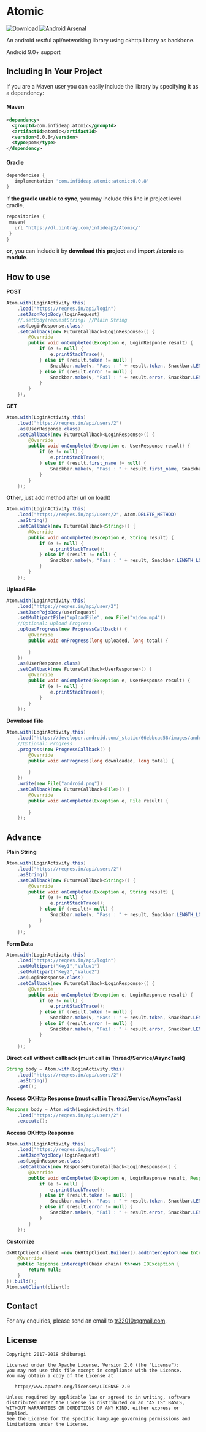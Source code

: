 # Atomic
 [ ![Download](https://api.bintray.com/packages/infideap2/Atomic/Atomic/images/download.svg) ](https://bintray.com/infideap2/Atomic/Atomic/_latestVersion)
[![Android Arsenal](https://img.shields.io/badge/Android%20Arsenal-Atomic-brightgreen.svg?style=flat)](https://android-arsenal.com/details/1/6344)


An android restful api/networking library using okhttp library as backbone.

Android 9.0+ support

## Including In Your Project
If you are a Maven user you can easily include the library by specifying it as
a dependency:

#### Maven
``` xml
<dependency>
  <groupId>com.infideap.atomic</groupId>
  <artifactId>atomic</artifactId>
  <version>0.0.8</version>
  <type>pom</type>
</dependency>
```
#### Gradle
```groovy
dependencies {
   implementation 'com.infideap.atomic:atomic:0.0.8'
}
```

if **the gradle unable to sync**, you may include this line in project level gradle,
```groovy
repositories {
 maven{
   url "https://dl.bintray.com/infideap2/Atomic/"
 }
}
```

**or**,
you can include it by **download this project** and **import /atomic** as **module**.

## How to use

**POST**
```java
Atom.with(LoginActivity.this)
    .load("https://reqres.in/api/login")
    .setJsonPojoBody(loginRequest)
    //.setBody(requestString) //Plain String
    .as(LoginResponse.class)
    .setCallback(new FutureCallback<LoginResponse>() {
        @Override
        public void onCompleted(Exception e, LoginResponse result) {
            if (e != null) {
                e.printStackTrace();
            } else if (result.token != null) {
                Snackbar.make(v, "Pass : " + result.token, Snackbar.LENGTH_LONG).show();
            } else if (result.error != null) {
                Snackbar.make(v, "Fail : " + result.error, Snackbar.LENGTH_LONG).show();
            }
        }
    });
```

**GET**
```java
Atom.with(LoginActivity.this)
    .load("https://reqres.in/api/users/2")
    .as(UserResponse.class)
    .setCallback(new FutureCallback<LoginResponse>() {
        @Override
        public void onCompleted(Exception e, UserResponse result) {
            if (e != null) {
                e.printStackTrace();
            } else if (result.first_name != null) {
                Snackbar.make(v, "Pass : " + result.first_name, Snackbar.LENGTH_LONG).show();
            } 
        }
    });
```

**Other**, just add method after url on load()
```java
Atom.with(LoginActivity.this)
    .load("https://reqres.in/api/users/2", Atom.DELETE_METHOD)
    .asString()
    .setCallback(new FutureCallback<String>() {
        @Override
        public void onCompleted(Exception e, String result) {
            if (e != null) {
                e.printStackTrace();
            } else if (result != null) {
                Snackbar.make(v, "Pass : " + result, Snackbar.LENGTH_LONG).show();
            } 
        }
    });
```

**Upload File**
```java
Atom.with(LoginActivity.this)
    .load("https://reqres.in/api/user/2")
    .setJsonPojoBody(userRequest)
    .setMultipartFile("uploadFile", new File("video.mp4"))
    //Optional: Upload Progress
    .uploadProgress(new ProgressCallback() {
        @Override
        public void onProgress(long uploaded, long total) {
            
        }
    })
    .as(UserResponse.class)
    .setCallback(new FutureCallback<UserResponse>() {
        @Override
        public void onCompleted(Exception e, UserResponse result) {
            if (e != null) {
                e.printStackTrace();
            } 
        }
    });
```

**Download File**
```java
Atom.with(LoginActivity.this)
    .load("https://developer.android.com/_static/66ebbcad58/images/android/touchicon-180.png")
    //Optional: Progress
    .progress(new ProgressCallback() {
        @Override
        public void onProgress(long downloaded, long total) {
            
        }
    })
    .write(new File("android.png"))
    .setCallback(new FutureCallback<File>() {
        @Override
        public void onCompleted(Exception e, File result) {
            
        }
    });
```

## Advance
**Plain String**
```java
Atom.with(LoginActivity.this)
    .load("https://reqres.in/api/users/2")
    .asString()
    .setCallback(new FutureCallback<String>() {
        @Override
        public void onCompleted(Exception e, String result) {
            if (e != null) {
                e.printStackTrace();
            } else if (result!= null) {
                Snackbar.make(v, "Pass : " + result, Snackbar.LENGTH_LONG).show();
            } 
        }
    });
```
**Form Data**
```java
Atom.with(LoginActivity.this)
    .load("https://reqres.in/api/login")
    .setMultipart("Key1","Value1")
    .setMultipart("Key2","Value2")
    .as(LoginResponse.class)
    .setCallback(new FutureCallback<LoginResponse>() {
        @Override
        public void onCompleted(Exception e, LoginResponse result) {
            if (e != null) {
                e.printStackTrace();
            } else if (result.token != null) {
                Snackbar.make(v, "Pass : " + result.token, Snackbar.LENGTH_LONG).show();
            } else if (result.error != null) {
                Snackbar.make(v, "Fail : " + result.error, Snackbar.LENGTH_LONG).show();
            }
        }
    });
```
**Direct call without callback (must call in Thread/Service/AsyncTask)**
```java
String body = Atom.with(LoginActivity.this)
    .load("https://reqres.in/api/users/2")
    .asString()
    .get();
```
**Access OKHttp Response (must call in Thread/Service/AsyncTask)**
```java
Response body = Atom.with(LoginActivity.this)
    .load("https://reqres.in/api/users/2")
    .execute();
```

**Access OKHttp Response**
```java
Atom.with(LoginActivity.this)
    .load("https://reqres.in/api/login")
    .setJsonPojoBody(loginRequest)
    .as(LoginResponse.class)
    .setCallback(new ResponseFutureCallback<LoginResponse>() {
        @Override
        public void onCompleted(Exception e, LoginResponse result, Response response) {
            if (e != null) {
                e.printStackTrace();
            } else if (result.token != null) {
                Snackbar.make(v, "Pass : " + result.token, Snackbar.LENGTH_LONG).show();
            } else if (result.error != null) {
                Snackbar.make(v, "Fail : " + result.error, Snackbar.LENGTH_LONG).show();
            }
        }
    });
```

**Customize**
```java
OkHttpClient client =new OkHttpClient.Builder().addInterceptor(new Interceptor() {
    @Override
    public Response intercept(Chain chain) throws IOException {
        return null;
    }
}).build();
Atom.setClient(client);
```

## Contact
For any enquiries, please send an email to tr32010@gmail.com. 

## License

    Copyright 2017-2018 Shiburagi

    Licensed under the Apache License, Version 2.0 (the "License");
    you may not use this file except in compliance with the License.
    You may obtain a copy of the License at

       http://www.apache.org/licenses/LICENSE-2.0

    Unless required by applicable law or agreed to in writing, software
    distributed under the License is distributed on an "AS IS" BASIS,
    WITHOUT WARRANTIES OR CONDITIONS OF ANY KIND, either express or implied.
    See the License for the specific language governing permissions and
    limitations under the License.
